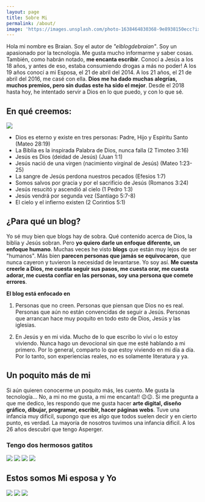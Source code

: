 ```yaml
---
layout: page
title: Sobre Mi
permalink: /about/
image: 'https://images.unsplash.com/photo-1638464830368-9e8938150ecc?ixlib=rb-1.2.1&ixid=MnwxMjA3fDB8MHxwaG90by1wYWdlfHx8fGVufDB8fHx8&auto=format&fit=crop&w=812&q=80'
---
```


Hola mi nombre es Braian. Soy el autor de *"elblogdebraian"*. Soy un apasionado por la tecnología. Me gusta mucho informarme y saber cosas. También, como habrán notado, **me encanta escribir**. Conocí a Jesús a los 18 años, y antes de eso, estaba consumiendo drogas a más no poder! A los 19 años conocí a mi Esposa, el 21 de abril del 2014. A los 21 años, el 21 de abril del 2016, me casé con ella. **Dios me ha dado muchas alegrías, muchos premios, pero sin dudas este ha sido el mejor**. 
Desde el 2018 hasta hoy, he intentado servir a Dios en lo que puedo, y con lo que sé. 

## En qué creemos:

![]({{site.baseurl}}https://images.unsplash.com/photo-1496338406295-3adc3db91a89?ixlib=rb-1.2.1&ixid=MnwxMjA3fDB8MHxwaG90by1wYWdlfHx8fGVufDB8fHx8&auto=format&fit=crop&w=772&q=80)



   - Dios es eterno y existe en tres personas: Padre, Hijo y Espíritu Santo
    (Mateo 28:19)
   - La Biblia es la inspirada Palabra de Dios, nunca falla
    (2 Timoteo 3:16)
   - Jesús es Dios (deidad de Jesús) 
    (Juan 1:1)
   - Jesús nació de una virgen (nacimiento virginal de Jesús)
    (Mateo 1:23-25)
   - La sangre de Jesús perdona nuestros pecados 
    (Efesios 1:7)
   - Somos salvos por gracia y por el sacrificio de Jesús
    (Romanos 3:24)
   - Jesús resucitó y ascendió al cielo
    (1 Pedro 1:3)
   - Jesús vendrá por segunda vez
    (Santiago 5:7-8)
   - El cielo y el infierno existen
    (2 Corintios 5:1)



## ¿Para qué un blog?

Yo sé muy bien que blogs hay de sobra. Qué contenido acerca de Dios, la biblia y Jesús sobran. Pero **yo quiero darle un enfoque diferente, un enfoque humano**. Muchas veces he visto **blogs** que están muy lejos de ser "humanos". Más bien **parecen personas que jamás se equivocaron**, que nunca cayeron y tuvieron la necesidad de levantarse. Yo soy así. **Me cuesta creerle a Dios, me cuesta seguir sus pasos, me cuesta orar, me cuesta adorar, me cuesta confiar en las personas, soy una persona que comete errores**. 

**El blog está enfocado en**

1. Personas que no creen. Personas que piensan que Dios no es real. Personas que aún no están convencidas de seguir a Jesús. Personas que arrancan hace muy poquito en todo esto de Dios, Jesús y las iglesias. 

2. En Jesús y en mi vida. Mucho de lo que escribo lo viví o lo estoy viviendo. Nunca hago un devocional sin que me esté hablando a mi primero. Por lo general, comparto lo que estoy viviendo en mi día a día. Por lo tanto, son experiencias reales, no es solamente literatura y ya. 

## Un poquito más de mi

Si aún quieren conocerme un poquito más, les cuento. Me gusta la tecnología... No, a mi no me gusta, a mi me encanta!! 😉😉. Si me pregunta a que me dedico, les respondo que me gusta hacer **arte digital, diseño gráfico, dibujar, programar, escribir, hacer páginas webs**. 
Tuve una infancia muy dificil, supongo que es algo que todos suelen decir y en cierto punto, es verdad. La mayoría de nosotros tuvimos una infancia dificil. A los 26 años descubrí que tengo Asperger. 



### Tengo dos hermosos gatitos

<div class="gallery-box">
  <div class="gallery">
    <img src="https://lh3.googleusercontent.com/OYAOOtsMnYoc3dmQUXenf-kpyoVv9HyPtstFq55Ncf-IwUoUMMI7dmy7T4JROmBYVRFC8fAAVrnqFoOxAyVwF07EgKmfNI4jROCfXMikHvJxp8LmyRHnDT4En_fp37w1e0u36iP3PdSeLFRfb750Nf8Y8ArsmUiMrBJjQnJpovjcqMSjdyYlXihxKAl2ma0z8urqed_ZTUob3zISAQP8sHJGRC4hkUbeSXmEcN_zPi7Z-mq7cWN5LjYPSTljRK0ajuYSAnYBe-Ze89DgOIk_KptTrwY5ozrZQmfWxk1dtlpmFr5nW742eoPQkQY3R-pUBvxUh91VEMhDlvGYatYJldSN4TjNCItY98D01ypvnOAjuPhqcH4HIoNowaFg1BYVNjQTNcoVkw995ytNLEnBPeyWFH4JUC5QkOfBfEASAKfy41PnXtFetzaVPGFXbfP9DZfx1TE8QF0Pr2TSTPiMavM9IDFS1brUS8cNLDJKj57UcC33eE5qSKzNcYutyRUedl7FKaFbEqojom-XzfDQNdJrjCNED5V6NoCIG4EKmBRu3AXGm18ZFxhHNgzaU_QVWK7pjRsMAZpU6hueYzNrolfCdcQ-DrdzTw0s3_7x06-PguW7MnpLK-o1R3NKLKZsz4DsxOGiaElS8B9GeleVar8SX-sLs3MXf0FH221apa0SdgTDZjeZLJt3ICiHNj37OQ3v56wPOf40iLLqZbHB5-pn6Q=w812-h607-no?authuser=0">
    <img src="https://lh3.googleusercontent.com/DAk2On7pNFjDMiAO6okpkX3eVd-fqh_Kv8IdoF_D4BSqtdUdkK1DDviyhETAPctyFH__TvnjUd0uY-TduFycQMIqRMoNsmXLRDTSGS-Kh45_QC134hDGcDUlqeiU9VEMWA-2iETPWSYnzxBQqL5mvFGd6mwEBe95c8xKm3UmzTLtPX02calA_UYW7RoRjYCXE0HGwhMhf5BoEyGXyfcuADfz41WEm4-s82n6sOBlT_0pcxpa8jeLZc6mDbc8g7eJnKZI8UI_D054eYtg6YwB914AUVMbSDr-LA7OmDPQVgk2CFdsW4ha-0km3X5Yzuna3We4N1k9LxYta-JIgeX5gUGugGBV_zWGIelqFp2sTazUOP6BH7FlSG3E01QNQ0cmv-NLBDnX2PkKxG6DK-Nz1QcUIaKXH0uPgMjVgp8oKsWajVLMYFIKAgRnPszXqn_VKcNFVqvDJDwXEMNSaezqFpG2yuKcNAVALtVPS-NZkdJI-qiSyrv9Cg8QCB_yVNwJEuHtMo5oS0j-NHlnrTpq7jLCKU51CimqCY8zGfW9JdUaiwXZz5SRA5Q_QPAIB30cJR4tuUgkhooYxfCZLy-8pT7dBzbL3vuKIDjesjB821B5F-AELCl1BRBkZwLsRTGbbrIBPYpfMLvtIlNveB5e-wEycJRnmcTzrYoQkkK36pkJvr1b_bx2m3kv8V40TNNZ9NZms1Ev5nmIeICmHif2KHmLtg=w455-h607-no?authuser=0">
    <img src="https://lh3.googleusercontent.com/jezerorz1cIZz24158ZYAAp1Z3uYgNbC9diUn3e9Bbj5GwdPTBLDnJPLFcNSW2vkq9KjqiVTPCQhBAEeyVGu0dCWiKkSQ_knO5OmHZj_3jOPysSyGCy7Z8Du521aBlkyCwp5VABy8dh3Yj21_H2GUBd-FguDP8iTq8LBkJfwVaU_JKbzrFeFFnuOs4GTdi3FKE_VCuyu8fbEU-Rv9BAGfikykIZz1VzapSgpUHBTRIckQXCEqoceSuHUhB8WpwU0j-mxpE-Ni1BPkctsY6PwfNltCZOYIZVHEnczslg50hB7ZIQPUTk_zzOfOL007JUkUur-WGO6mfnIQKmOuH6NYLZMJn7iyNOya0pCGQeWGwnl7Ha9mr0sJ1mqNtchO-lnD1-ArasDxcM00AIn6fLy8B3ptJuAxOzgHdx51FaiO1MmyhIs9mpfD62rjwek9kTX0XzkDz0UgYFLDDT2Nf19Y_Ra5rEdRJwssSPPXCuAIhgUDJYRBgdXC0_pyOra5ZtH0OCQtFSVh5aeiMbPgNdhLKAOcQnqjdmpgqcRFJ8X8vPawnWF1rBREikleJbasY31tM85Q21_gYFc2fhv56BKi4ZivKZUjI5ashJvMqhddLWRxd1Z6GsOYHagjuFGHT8ZyGbFmHrnKwAJV4UWbGsB9QjYBCXosSXhI84I2nUArkT93USp9-8EJWEVmIuLLjE1UCWbxRDSN-LoZVGEC7T7-a53jQ=w455-h607-no?authuser=0">
    <img src="https://lh3.googleusercontent.com/C_doH2qvmauLMfvDX44FH9kXgw1PvxOsOtLHXjDWcrmvkneZjDlV9piwrGDoQpLrRdz43pAx2cZFLueDm86sd7D02u3Hp1TxvHaU-JjvKCyVgACHqt8hTJKn21VDJFM2-2EfWkPHliXpXq5m9W53pRTzKtlF9d0XYFEnUTH5OYjpWFRDCYXfa97qsQ-8w4DN8u1Nd1NiKkB00DOVzF1Zzxmd2bhlYlFXh-NZzMFGp7jkFP8WGFCfywCs9rauytQLEnFSbSzmIyLkkZfHHUrCB07sAo5sWrQLUlQWOKxDLgcYpRffeBLRV4-rqThE9xbpdCefWOioaZ2WpuRX-sedSMWmyNW79r5g7wOCCLOLd4F1JykhfaHJCJyeJPBt58A2qcsQx_Zl1_8-sY3ya6jgkRJakn-lQeXm1utK_nFB-fEMlicRl2Ck_39iC3Uq3FI-bH1Gzx0hSzoi76K9P2ll6HocOZVpVjhwSX2tuoJ9SfA-lWh82v6dj8kywEbY2BmDG2seKWdCLq7yySxAhoVRchx0yZnLOyUe-8Is-A2YDyyZzeGvGLmz2RYNwbd4jB995Qil5_M9pLFCioLFEmOnPsjEH__kc_3NWOWxenBUW7GMlPmjGvHYxRFXa9VRVoHNS-JwUnjcBVTCo1FKCVKA5SzVA48yTOAVQCIb2h8VHbNG8Dav0cUGozeWV8Z2CG3A_jt2hFgqbEb-qXh03CZMLzpqig=w455-h607-no?authuser=0">
  </div>
</div>


## Estos somos Mi esposa y Yo

<div class="gallery-box">
  <div class="gallery">
    <img src="https://lh3.googleusercontent.com/dyp0rtyrp3H9-30oiCFVwIDgbxkwpI5SIJ4YSDnuNiHmfjCXAgxjJ6mPX-M6GbD793VlUZ4IzyG4l6neHooDdwbGF1jDzgyAjZ-5qBRH0ADZe4U2RpuQgVankHe-350rkqaZI7jkDBm8Bfc2BbetQ7Aa0VxMHO_NOUioxGmTn2mhDj0fJUA3FFvipxGnz8de-ve66VBKZjFOdzEGo0a8-9UwOcH6WL6vaDjZ0-vt_M76KFFUVW0gq5ZrXb1TGJDcvpdDAXL59kISsLPZGNqWfOOSBUA2rsDSOFOZx18b1bVNuJzAph8v3-j3Evyrf6ycVx5dY8PRK7i-YoyEOXKvije6MLkfyNtgA64pKe9EPJtGqjp0BZp3fd4YoVIK4ukiKmdtcs3FkAs2q1IxiPi-KqBmyKUiqc9FWi9iEmK6APuT_4pKI6OLCu_YxqEkFaS3et2V6Iy-useFIfTUCrj_FywXW1XJZGdsLhNhwcyyxJcCGH0XrI_TFPELRskwZ0MvUqo1vgRHxJqzVXBaxNBhY4w6_qHCaYDUafSEOw_G8WeYQmsM6QIFg-JEJzxaxSgSuOn5VV98LGlrr_rJFVpsJYOkFCGliGFTj8WGQB2vHb2LnpmAd7AOD9CLWSH292kqo0GwdLhYWrd7SFNW6Jmpi88G1M-8GhL3rxcoW-QkjP85U1SzqCfswJn6ExtSoTIJkBxDEFGhkWcpCjPC-Zn7qDBQDQ=w810-h607-no?authuser=0">
    <img src="https://lh3.googleusercontent.com/-vqKCaHmMVw0g-kGPDo96P-2-nMooZmVSamD5YgoW72PMRgPl6qak09HRPAKIqESrLfRHOG_XRUvircN9PlBffDZhpST-JfcHjE1XWMAMHanRB9ys1j0rrwQBlQ6SyMeNUBdhb71akQr8xs6AjWNQ1Th8QQ6_Rv5iGAh1ApXCMv0M8sgmGxrOya3TheHjQjPj0tPwFDPof4UHZYXaW5e3zhxngalPiBPFKOxYBU8VIziZemaS_OZ3fK39OEG21U2ZK_LrDQCwwSjKz3bEP0JqNgRnOvl6QyGYAE4pWATKdLdalKVEVLJHI5M6pI35NWJ3-268Vjhogpc0yabOjliut3FxkKYIcvs3NHm4Fln_zRXspbAjo9Mjf41CCwic8Ux__2FKYGTV3-7STPr9BKDtLhPw6Dx1QvCzKjawBP2f8l1rfpI8_zz504vhb2Rnc2LjYa9bNK4fpNQE1PfsWo8HQLj6IEjtAaWTXSJsbAGU9qrcXv80suwfOaZrIkgWez2m3aLP3XTGMi2htbggX5KnMclq8IfM23QMgxgbpPANr0YaZMtCs9-AyYg-vHKmAxSXldIsDf7XAqZeAD40vxgErDTjaHA9GAS_7-5bI0FCDSzpaMorTbOkwSN8-ixbHeAAENncpDGxyW2RkkJY2473ot6hu0bnH90JG2lV66Q3j47Wav4v-Dp6ARg-nIdIMYMBHsMViHAUnpuYVhv0_-fwQ2hyg=w810-h607-no?authuser=0">
    <img src="https://lh3.googleusercontent.com/9UtRb87LGQNFHNSzbJRn7mbwsgYq6sf-FTyr8U7urG7L-srExm5B6ufevfPaSIjEnBbzTTro4adC4lKpUOU-PtMfraxPuNhEr_DUoiBEaLekxr6fXk1X0U86kMmchwhA6SGx1EriD-xiClV8nzLJ5V5lez9-t__r1iuX1FUuPOgdqh7j2OsPIIc8cPZZ2LvEQ6TZxa72lxTkx3hfUvhphCHqdtOxZiecaVf-p08j_A4wyAty-EhteklgvY1Am4c39y7EOXKDFsfKO3dxgNxgDRLGMgSqD6o_3xfhUIoJz_h1pUqIjNhD5YB6ct0Eha3Hz1sOqw9vLuhcYVf9TzCFjmjPH2EhC6VV8njAKavtxHArlaHzXetcaRip8gufwrT46Olnt623jz-h_qyrP2mgjC9K4Nljd7C2IYYsHTenmbWCJDd1d_ogh2-7817XcfqLu71Z2KU0MY8zICaQxgK-IA6tKg3XqlcjTMViJ2rVeTjReLc2H0fm6h7EJgCV35tAPildNksRBxe05BLzAWVb3wYRgRGtBq9v_GQ95a2js5w_55Pur_Aa_nqeeOFw2jccPBvcFyrQ81fhj67CBl578g3MhQh8KNzkhKjYy9iPzOpieIwOIpssbGQkaA563qeXEe_ZInYQserBnepJtRvd2pkc23hvdd2xbmwo5wYldWguojM-TGNoFDiexzOgJ9qpEzoQQr8-CDV2v1s4vtXXswiF=w810-h607-no?authuser=0">
  </div>
</div>



